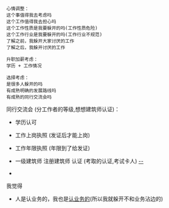 
```
心情调整：
这个事值得我去考虑吗
这个工作值得我去担心吗
这个工作性质是我要躲开的吗(工作性质危险)
这个工作行业是我要躲开的吗(工作行业不规范)
了解之前，我躲开大家讨厌的工作
了解之后，我躲开讨厌的工作
```

```
升职加薪考虑：
学历 + 工作情况

选择考虑：
是很多人躲开的吗
有成熟明确的发展路线吗
有成熟的同行交流会吗

```

同行交流会 (分工作者的等级,想想建筑师认证)：
- 学历认可
- 工作上岗执照 (发证后才能上岗)
- 工作年限执照 (年限到了给发证)
- 一级建筑师 注册建筑师 认证 (考取的认证,考试卡人) [--](http://ww2.flyabroadvisa.com/ass/acs.html)


-

我觉得
- 人是认业务的，我也是[认业务的](https://github.com/7900ms/000nottheater_deserted_forfindingmore/tree/master/tech-translation)(所以我就躲开不和业务沾边的)
